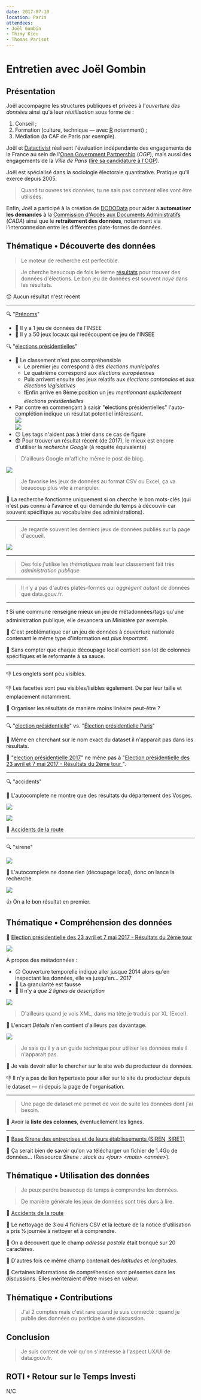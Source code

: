 ```yaml
---
date: 2017-07-10
location: Paris
attendees:
- Joël Gombin
- Thimy Kieu
- Thomas Parisot
---
```


# Entretien avec Joël Gombin

## Présentation

Joël accompagne les structures publiques et privées à l'_ouverture des données_ ainsi qu'à leur _réutilisation_ sous forme de :

1. Conseil ;
2. Formation (culture, technique — avec [R](https://www.r-project.org/) notamment) ;
3. Médiation (la CAF de Paris par exemple).

Joël et [Datactivist](http://datactivi.st/) réalisent l'évaluation indépendante des engagements de la France au sein de l'[Open Government Partnership](https://www.opengovpartnership.org/) (_OGP_), mais aussi des engagements de la _Ville de Paris_ ([lire sa candidature à l'OGP](https://www.opengovpartnership.org/sites/default/files/Paris%20Candidacy%20OGP_0.pdf)).

Joël est spécialisé dans la sociologie électorale quantitative. Pratique qu'il exerce depuis 2005.

> Quand tu ouvres tes données, tu ne sais pas comment elles vont être utilisées.

Enfin, Joël a participé à la création de [DODOData](http://www.dododata.io/) pour aider à **automatiser les demandes** à la [Commission d'Accès aux Documents Administratifs](http://www.cada.fr/) (_CADA_) ainsi que le **retraitement des données**, notamment via l'interconnexion entre les différentes plate-formes de données.

## Thématique • Découverte des données

> Le moteur de recherche est perfectible.

> Je cherche beaucoup de fois le terme [résultats](https://www.data.gouv.fr/fr/search/?q=r%C3%A9sultats) pour trouver des données d'élections. Le bon jeu de données est souvent _noyé_ dans les résultats.

😯 Aucun résultat n'est récent

---

🔍 "[Prénoms](https://www.data.gouv.fr/fr/search/?q=pr%C3%A9noms)"

* 🙂 Il y a 1 jeu de données de l'INSEE  
* 🤔 Il y a 50 jeux locaux qui redécoupent ce jeu de l'INSEE

🔍 "[élections présidentielles](https://www.data.gouv.fr/fr/search/?q=%C3%A9lections+pr%C3%A9sidentielles)"

* 🤔 Le classement n'est pas compréhensible
	* Le premier jeu correspond à des _élections municipales_
	* Le quatrième correspond aux _élections européennes_
	* Puis arrivent ensuite des jeux relatifs aux _élections cantonales_ et aux _élections législatives_
	* ❗️Enfin arrive en 8ème position un jeu _mentionnant explicitement_ _élections présidentielles_
* Par contre en commençant à saisir "**e**lections présidentielles" l'auto-complétion indique un résultat potentiel intéressant.  
![](20170710-joel/search-elections-presidentielles.png)  
![](20170710-joel/search-élections-presidentielles.png)
* 😕 Les tags n'aident pas à trier dans ce cas de figure
* 😨 Pour trouver un résultat récent (de 2017), le mieux est encore d'utiliser la _recherche Google_ (à requête équivalente)

> D'ailleurs Google m'affiche même le post de blog.

![](20170710-joel/google-élections-présidentielles.png)


> Je favorise les jeux de données au format CSV ou Excel, ça va beaucoup plus vite à manipuler.

🤔 La recherche fonctionne uniquement si on cherche le bon mots-clés (qui n'est pas connu à l'avance et qui demande du temps à découvrir car souvent spécifique au vocabulaire des administrations).

---

> Je regarde souvent les derniers jeux de données publiés sur la page d'accueil.

![](20170710-joel/latest-datasets.png)

---

> Des fois j'utilise les _thématiques_ mais leur classement fait très _administration publique_

---

> Il n'y a pas d'autres plates-formes qui _aggrègent autant_ de données que data.gouv.fr.

---

❗️ Si une commune renseigne mieux un jeu de métadonnées/tags qu'une administration publique, elle devancera un Ministère par exemple. 

😤 C'est problématique car un jeu de données à couverture nationale contenant le même type d'information est _plus important_.

🤔 Sans compter que chaque découpage local contient son lot de colonnes spécifiques et le reformante à sa sauce.

---

👎 Les onglets sont peu visibles.

👎 Les facettes sont peu visibles/lisibles également. De par leur taille et emplacement notamment.

💬 Organiser les résultats de manière moins linéaire peut-être ?

---

🔍 "[élection présidentielle](https://www.data.gouv.fr/fr/search/?q=%C3%A9lection+pr%C3%A9sidentielle)" vs. "[Élection présidentielle Paris](https://www.data.gouv.fr/fr/search/?q=%C3%A9lection+pr%C3%A9sidentielle+paris)"

😤 Même en cherchant sur le nom exact du dataset il n'apparait pas dans les résultats.

😤 "[election présidentielle 2017](https://www.data.gouv.fr/fr/search/?q=Election+pr%C3%A9sidentielle+2017)" ne mène pas à "[Election présidentielle des 23 avril et 7 mai 2017 - Résultats du 2ème tour
](http://www.data.gouv.fr/fr/datasets/election-presidentielle-des-23-avril-et-7-mai-2017-resultats-du-2eme-tour-1/)".

---

🔍 "accidents"

😤 L'autocomplete ne montre que des résultats du département des Vosges.

![](20170710-joel/search-accidents-autocomplete.png)

![](20170710-joel/search-accidents.png)

🔗 [Accidents de la route](https://www.data.gouv.fr/fr/datasets/accidents-de-la-route/)

---

🔍 "sirene"

![](20170710-joel/sirene-autocomplete.png)

😤 L'autocomplete ne donne rien (découpage local), donc on lance la recherche.

![](20170710-joel/sirene-search.png)

👍 On a le bon résultat en premier.

## Thématique • Compréhension des données

🔗 [Election présidentielle des 23 avril et 7 mai 2017 - Résultats du 2ème tour](https://www.data.gouv.fr/fr/datasets/resultats-de-lintegralite-des-elections-depuis-2001/)

![](20170710-joel/search-intégralité-élections.png)

À propos des métadonnées :

* 😕 Couverture temporelle indique aller jusque 2014 alors qu'en inspectant les données, elle va jusqu'en… 2017
* 😤 La granularité est fausse
* 😤 Il n'y a _que 2 lignes de description_

![](20170710-joel/dataset-dates.png)

> D'ailleurs quand je vois XML, dans ma tête je traduis par XL (Excel).

🤔 L'encart _Détails_ n'en contient d'ailleurs pas davantage.

![](20170710-joel/dataset-details.png)

> Je sais qu'il y a un guide technique pour utiliser les données mais il n'apparait pas.

💬 Je vais devoir aller le chercher sur le site web du producteur de données.

👎 Il n'y a pas de lien hypertexte pour aller sur le site du producteur depuis le dataset — ni depuis la page de l'organisation.

---

> Une page de dataset me permet de voir de suite les données dont j'ai besoin.

💬 Avoir la **liste des colonnes**, éventuellement les lignes.

---

🔗 [Base Sirene des entreprises et de leurs établissements (SIREN, SIRET)](https://www.data.gouv.fr/fr/datasets/base-sirene-des-entreprises-et-de-leurs-etablissements-siren-siret/)

💬 Ça serait bien de savoir qu'on va télécharger un fichier de 1.4Go de données… (Ressource _Sirene : stock au \<jour\> \<mois\> \<année\>_).


## Thématique • Utilisation des données

> Je peux perdre beaucoup de temps à comprendre les données.

> De manière générale les jeux de données sont très durs à lire.

🔗 [Accidents de la route](https://www.data.gouv.fr/fr/datasets/accidents-de-la-route/)

💬 Le nettoyage de 3 ou 4 fichiers CSV et la lecture de la notice d'utilisation a pris ½ journée à nettoyer et à comprendre.

😤 On a découvert que le champ _adresse postale_ était tronqué sur 20 caractères.

😤 D'autres fois ce même champ contenait des _latitudes_ et _longitudes_.

💬 Certaines informations de compréhension sont présentes dans les discussions. Elles mériteraient d'être mises en valeur.

## Thématique • Contributions

> J'ai 2 comptes mais c'est rare quand je suis connecté : quand je publie des données ou participe à une discussion.

## Conclusion

> Je suis content de voir qu'on s'intéresse à l'aspect UX/UI de data.gouv.fr.

## ROTI • Retour sur le Temps Investi

N/C
